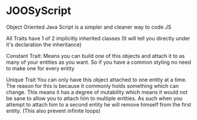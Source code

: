 # JOOSyScript
Object Oriented Java Script is a simpler and cleaner way to code JS

All Traits have 1 of 2 implicitly inherited classes (It will tell you directly under it's declaration the inheritance)

Constant Trait: 
Means you can build one of this objects and attach it to as many of your entities as you want. 
So if you have a common styling no need to make one for every entity

Unique Trait 
You can only have this object attached to one entity at a time.
The reason for this is because it commonly holds something which can change. 
This means it has a degree of mutability which means it would not be sane to allow you to attach him to multiple entities. 
As such when you attempt to attach him to a second entity he will remove himself from the first entity. (This also prevent infinite loops)
